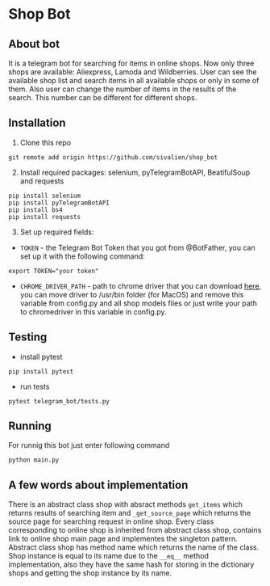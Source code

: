 # Shop Bot  
  
## About bot  
It is a telegram bot for searching for items in online shops. Now only three shops are available: Aliexpress, Lamoda and Wildberries. User can see the available shop list and search items in all available shops or only in some of them. Also user can change the number of items in the results of the search. This number can be different for different shops.  
  
## Installation  
1. Clone this repo
```
git remote add origin https://github.com/sivalien/shop_bot
```
2. Install required packages: selenium, pyTelegramBotAPI, BeatifulSoup and requests  
```
pip install selenium
pip install pyTelegramBotAPI  
pip install bs4  
pip install requests
```
3. Set up required fields:
- `TOKEN` - the Telegram Bot Token that you got from @BotFather, you can set up it with the following command:
```
export TOKEN="your token"
```
- `CHROME_DRIVER_PATH` - path to chrome driver that you can download [here](https://sites.google.com/chromium.org/driver/), you can move driver to /usr/bin folder (for MacOS) and remove this variable from config.py and all shop models files or just write your path to chromedriver in this variable in config.py.  
  
## Testing  
- install pytest  
```
pip install pytest
```
- run tests    
```
pytest telegram_bot/tests.py
```  
  
## Running  
For runnig this bot just enter following command  
```
python main.py
```
  
## A few words about implementation  
There is an abstract class shop with absract methods `get_items` which returns results of searching item and `_get_source_page` which returns the source page for searching request in online shop. Every class corresponding to online shop is inherited from abstract class shop, contains link to online shop main page and implementes the singleton pattern. Abstract class shop has method name which returns the name of the class. Shop instance is equal to its name due to the `__eq__` method implementation, also they have the same hash for storing in the dictionary shops and getting the shop instance by its name.
